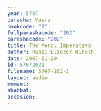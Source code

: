 ```yaml
---
year: 5767
parasha: Vaera
bookcode: "2"
fullparashacode: "202"
parashacode: "202"
title: The Moral Imperative
author: Rabbi Eliezer Hirsch
date: 2007-01-20
id: 57672021
filename: 5767-202-1
layout: audio
moment: 
shabbat: 
occasion: 
---
```

